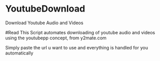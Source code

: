 # YoutubeDownload
Download Youtube Audio and Videos

#Read
This Script automates downloading of youtube audio and videos using the youtubepp concept, from y2mate.com

Simply paste the url u want to use and everything is handled for you automatically

